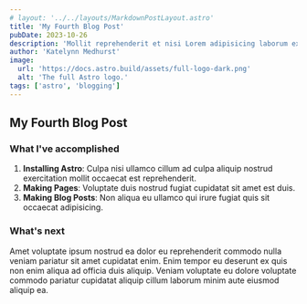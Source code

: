 ```yaml
---
# layout: '../../layouts/MarkdownPostLayout.astro'
title: 'My Fourth Blog Post'
pubDate: 2023-10-26
description: 'Mollit reprehenderit et nisi Lorem adipisicing laborum ex reprehenderit amet enim aliqua do voluptate pariatur sunt.'
author: 'Katelynn Medhurst'
image:
  url: 'https://docs.astro.build/assets/full-logo-dark.png'
  alt: 'The full Astro logo.'
tags: ['astro', 'blogging']
---
```

## My Fourth Blog Post

### What I've accomplished

1. **Installing Astro**: Culpa nisi ullamco cillum ad culpa aliquip nostrud exercitation mollit occaecat est reprehenderit.
2. **Making Pages**: Voluptate duis nostrud fugiat cupidatat sit amet est duis.
3. **Making Blog Posts**: Non aliqua eu ullamco qui irure fugiat quis sit occaecat adipisicing.

### What's next

Amet voluptate ipsum nostrud ea dolor eu reprehenderit commodo nulla veniam pariatur sit amet cupidatat enim. Enim tempor eu deserunt ex quis non enim aliqua ad officia duis aliquip. Veniam voluptate eu dolore voluptate commodo pariatur cupidatat aliquip cillum laborum minim aute eiusmod aliquip ea.
